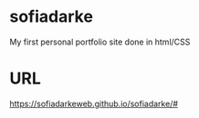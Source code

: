 # sofiadarke
My first personal portfolio site done in html/CSS

# URL
https://sofiadarkeweb.github.io/sofiadarke/#
